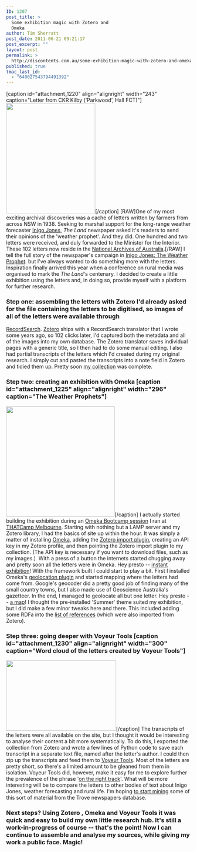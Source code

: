 ```yaml
---
ID: 1207
post_title: >
  Some exhibition magic with Zotero and
  Omeka
author: Tim Sherratt
post_date: 2011-06-21 09:21:17
post_excerpt: ""
layout: post
permalink: >
  http://discontents.com.au/some-exhibition-magic-with-zotero-and-omeka/
published: true
tmac_last_id:
  - "640027543794491392"
---
```

[caption id="attachment_1220" align="alignright" width="243" caption="Letter from CKR Kilby (‘Parkwood’, Hall FCT)"][<img class="size-medium wp-image-1220" title="inigo-letter" src="http://discontents.com.au/wp-content/uploads/2011/06/inigo-letter-243x300.jpg" alt="" width="243" height="300" />][1][/caption] [RAW]One of my most exciting archival discoveries was a cache of letters written by farmers from across NSW in 1938. Seeking to marshal support for the long-range weather forecaster <a typeof="foaf:Person" property="foaf:name" content="Jones, Inigo" rel="foaf:isPrimaryTopicOf" href="http://nla.gov.au/nla.party-571417">Inigo Jones</a>, *The Land* newspaper asked it's readers to send their opinions of the 'weather prophet'. And they did. One hundred and two letters were received, and duly forwarded to the Minister for the Interior. These 102 letters now reside in the <a typeof="foaf:Organization" property="foaf:name" content="National Archives (Australia)" rel="foaf:isPrimaryTopicOf" href="http://nla.gov.au/nla.party-549486">National Archives of Australia</a>.[/RAW] I tell the full story of the newspaper's campaign in [Inigo Jones: The Weather Prophet][2]. but I've always wanted to do something more with the letters. Inspiration finally arrived this year when a conference on rural media was organised to mark the *The Land*'s centenary. I decided to create a little exhibition using the letters and, in doing so, provide myself with a platform for further research. 
### Step one: assembling the letters with Zotero I'd already asked for the file containing the letters to be digitised, so images of all of the letters were available through 

[RecordSearch][3]. [Zotero][4] ships with a RecordSearch translator that I wrote some years ago, so 102 clicks later, I'd captured both the metadata and all of the images into my own database. The Zotero translator saves individual pages with a generic title, so I then had to do some manual editing. I also had partial transcripts of the letters which I'd created during my original research. I simply cut and pasted the transcripts into a note field in Zotero and tidied them up. Pretty soon [my collection][5] was complete. 
### Step two: creating an exhibition with Omeka [caption id="attachment_1225" align="alignright" width="296" caption="The Weather Prophets"]

[<img class="size-medium wp-image-1225" title="inigo-omeka" src="http://discontents.com.au/wp-content/uploads/2011/06/inigo-omeka-296x300.jpg" alt="" width="296" height="300" />][6][/caption] I actually started building the exhibition during an [Omeka Bootcamp session][7] I ran at [THATCamp Melbourne][8]. Starting with nothing but a LAMP server and my Zotero library, I had the basics of site up within the hour. It was simply a matter of installing [Omeka][9], adding the [Zotero import plugin][10], creating an API key in my Zotero profile, and then pointing the Zotero import plugin to my collection. (The API key is necessary if you want to download files, such as my images.)  With a press of a button the internets started chugging away and pretty soon all the letters were in Omeka. Hey presto -- [instant exhibition][11]! With the framework built I could start to play a bit. First I installed Omeka's [geolocation plugin][12] and started mapping where the letters had come from. Google's geocoder did a pretty good job of finding many of the small country towns, but I also made use of Geoscience Australia's gazetteer. In the end, I managed to geolocate all but one letter. Hey presto -- [a map][13]! I thought the pre-installed 'Summer' theme suited my exhibition, but I did make a few minor tweaks here and there. This included adding some RDFa into the [list of references][14] (which were also imported from Zotero). 
### Step three: going deeper with Voyeur Tools [caption id="attachment_1230" align="alignright" width="300" caption="Word cloud of the letters created by Voyeur Tools"]

[<img class="size-medium wp-image-1230 " title="inigo-cloud" src="http://discontents.com.au/wp-content/uploads/2011/06/inigo-cloud-300x192.jpg" alt="" width="300" height="192" />][15][/caption] The transcripts of the letters were all available on the site, but I thought it would be interesting to analyse their content a bit more systematically. To do this, I exported the collection from Zotero and wrote a few lines of Python code to save each transcript in a separate text file, named after the letter's author. I could then zip up the transcripts and feed them to [Voyeur Tools][16]. Most of the letters are pretty short, so there's a limited amount to be gleaned from them in isolation. Voyeur Tools did, however, make it easy for me to explore further the prevalence of the phrase '[on the right track][17]'. What will be more interesting will be to compare the letters to other bodies of text about Inigo Jones, weather forecasting and rural life. I'm hoping [to start mining][18] some of this sort of material from the Trove newspapers database. 
### Next steps? Using Zotero , Omeka and Voyeur Tools it was quick and easy to build my own little research hub. It's still a work-in-progress of course -- that's the point! Now I can continue to assemble and analyse my sources, while giving my work a public face. Magic!

 [1]: http://theweatherprophets.org/items/show/77
 [2]: http://www.scribd.com/doc/48717640/Inigo-Jones-The-Weather-Prophet
 [3]: http://naa.gov.au/collection/recordsearch/index.aspx
 [4]: http://zotero.org
 [5]: http://www.zotero.org/wragge/items/collection/3CT9EJ2M
 [6]: http://theweatherprophets.org/
 [7]: http://www.thatcampmelbourne.org/registration/boot-camp-sessions/building-an-online-collection/
 [8]: http://www.thatcampmelbourne.org/
 [9]: http://omeka.org/
 [10]: http://omeka.org/codex/Plugins/ZoteroImport
 [11]: http://theweatherprophets.org/items/browse?collection=4
 [12]: http://omeka.org/codex/Plugins/Geolocation
 [13]: http://theweatherprophets.org/items/map
 [14]: http://theweatherprophets.org/items/browse?collection=5
 [15]: http://theweatherprophets.org/exhibits/show/inigo-jones/letters-to-the-land/cloud
 [16]: http://voyeurtools.org/
 [17]: http://theweatherprophets.org/exhibits/show/inigo-jones/letters-to-the-land/right-track
 [18]: http://discontents.com.au/shed/mining-the-treasures-of-trove-part-1